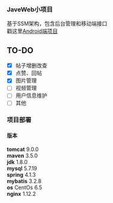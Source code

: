 ### JaveWeb小项目
基于SSM架构，包含后台管理和移动端接口<br/>
戳这里[Android端项目](https://github.com/xandone/yCatApp)


## TO-DO

- [x] 帖子增删改查
- [x] 点赞、回帖
- [x] 图片管理
- [ ] 视频管理
- [ ] 用户信息维护
- [ ] 其他

### 项目部署
#### 版本
**tomcat**   9.0.0 <br/>
**maven**    3.5.0 <br/>
**jdk**      1.8.0 <br/>
**mysql**    5.7.19 <br/>
**spring**   4.1.3 <br/>
**mybatis**  3.2.8 <br/>
**os**       CentOs 6.5 <br/>
**nginx**    1.12.2 <br/>